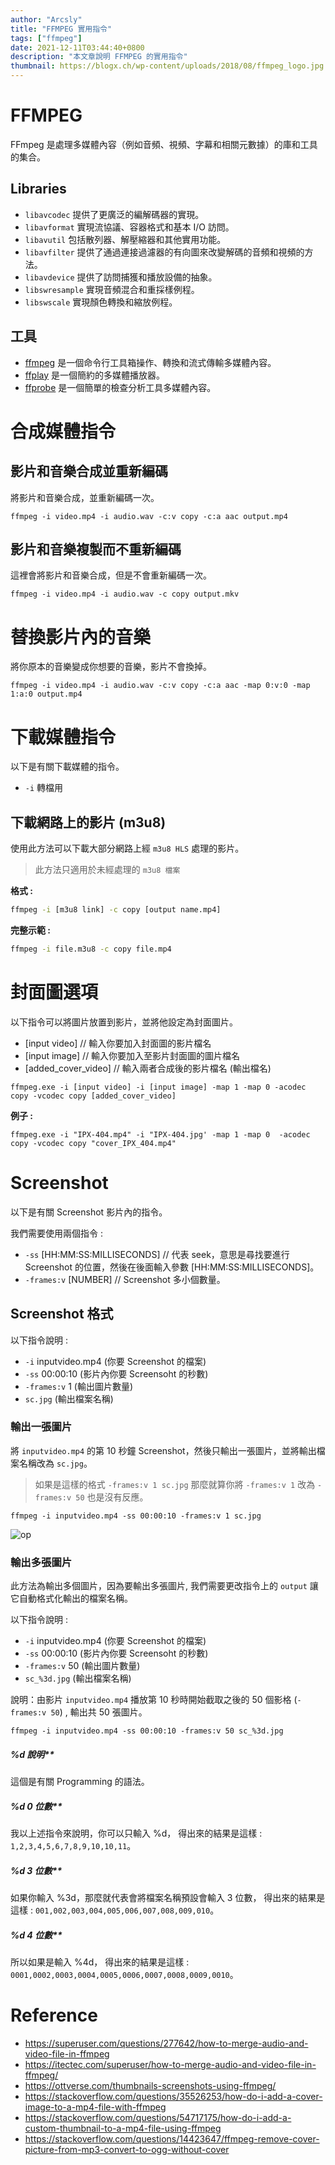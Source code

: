 ```yaml
---
author: "Arcsly"
title: "FFMPEG 實用指令"
tags: ["ffmpeg"]
date: 2021-12-11T03:44:40+0800
description: "本文章說明 FFMPEG 的實用指令"
thumbnail: https://blogx.ch/wp-content/uploads/2018/08/ffmpeg_logo.jpg
---
```


# FFMPEG
FFmpeg 是處理多媒體內容（例如音頻、視頻、字幕和相關元數據）的庫和工具的集合。

## Libraries

* `libavcodec` 提供了更廣泛的編解碼器的實現。
* `libavformat` 實現流協議、容器格式和基本 I/O 訪問。
* `libavutil` 包括散列器、解壓縮器和其他實用功能。
* `libavfilter` 提供了通過連接過濾器的有向圖來改變解碼的音頻和視頻的方法。
* `libavdevice` 提供了訪問捕獲和播放設備的抽象。
* `libswresample` 實現音頻混合和重採樣例程。
* `libswscale` 實現顏色轉換和縮放例程。

## 工具

* [ffmpeg](https://ffmpeg.org/ffmpeg.html) 是一個命令行工具箱操作、轉換和流式傳輸多媒體內容。
* [ffplay](https://ffmpeg.org/ffplay.html) 是一個簡約的多媒體播放器。
* [ffprobe](https://ffmpeg.org/ffprobe.html) 是一個簡單的檢查分析工具多媒體內容。

# 合成媒體指令

## 影片和音樂合成並重新編碼

將影片和音樂合成，並重新編碼一次。

```shell
ffmpeg -i video.mp4 -i audio.wav -c:v copy -c:a aac output.mp4
```

## 影片和音樂複製而不重新編碼

這裡會將影片和音樂合成，但是不會重新編碼一次。

```shell
ffmpeg -i video.mp4 -i audio.wav -c copy output.mkv
```

# 替換影片內的音樂

將你原本的音樂變成你想要的音樂，影片不會換掉。

```shell
ffmpeg -i video.mp4 -i audio.wav -c:v copy -c:a aac -map 0:v:0 -map 1:a:0 output.mp4
```

# 下載媒體指令

以下是有關下載媒體的指令。

- `-i` 轉檔用

## 下載網路上的影片 (m3u8)

使用此方法可以下載大部分網路上經 `m3u8 HLS` 處理的影片。

>此方法只適用於未經處理的 <code>m3u8 檔案</code>

**格式 :**
```bash
ffmpeg -i [m3u8 link] -c copy [output name.mp4]
```

**完整示範 :**
```bash
ffmpeg -i file.m3u8 -c copy file.mp4
```

# 封面圖選項

以下指令可以將圖片放置到影片，並將他設定為封面圖片。

- [input video] // 輸入你要加入封面圖的影片檔名
- [input image] // 輸入你要加入至影片封面圖的圖片檔名
- [added_cover_video] // 輸入兩者合成後的影片檔名 (輸出檔名)

```shell
ffmpeg.exe -i [input video] -i [input image] -map 1 -map 0 -acodec copy -vcodec copy [added_cover_video]
```

**例子 :**
```shell
ffmpeg.exe -i "IPX-404.mp4" -i "IPX-404.jpg' -map 1 -map 0  -acodec copy -vcodec copy "cover_IPX_404.mp4"
```

# Screenshot

以下是有關 Screenshot 影片內的指令。

我們需要使用兩個指令 :
- `-ss` [HH:MM:SS:MILLISECONDS] // 代表 seek，意思是尋找要進行 Screenshot 的位置，然後在後面輸入參數 [HH:MM:SS:MILLISECONDS]。
- `-frames:v` [NUMBER] // Screenshot 多小個數量。


## Screenshot 格式

以下指令說明 :

- `-i` inputvideo.mp4 (你要 Screenshot 的檔案)
- `-ss` 00:00:10 (影片內你要 Screensoht 的秒數)
- `-frames:v` 1 (輸出圖片數量)
- `sc.jpg` (輸出檔案名稱)

### 輸出一張圖片

將 <code>inputvideo.mp4</code> 的第 10 秒鐘 Screenshot，然後只輸出一張圖片，並將輸出檔案名稱改為 <code>sc.jpg</code>。

>如果是這樣的格式 <code>-frames:v 1 sc.jpg</code> 那麼就算你將 <code>-frames:v 1</code> 改為 <code>-frames:v 50</code> 也是沒有反應。

```shell
ffmpeg -i inputvideo.mp4 -ss 00:00:10 -frames:v 1 sc.jpg
```

![op](../../../images/Linux/Linux%20Tools/ffmpeg/ffmpeg-command/op.png)

### 輸出多張圖片

此方法為輸出多個圖片，因為要輸出多張圖片, 我們需要更改指令上的 `output` 讓它自動格式化輸出的檔案名稱。

以下指令說明 :

- `-i` inputvideo.mp4 (你要 Screenshot 的檔案)
- `-ss` 00:00:10 (影片內你要 Screensoht 的秒數)
- `-frames:v` 50 (輸出圖片數量)
- `sc_%3d.jpg` (輸出檔案名稱)

<div class="note info flat">
    說明：由影片 <code>inputvideo.mp4</code> 播放第 10 秒時開始截取之後的 50 個影格 (<code>-frames:v 50</code>) , 輸出共 50 張圖片。
</div>

```shell
ffmpeg -i inputvideo.mp4 -ss 00:00:10 -frames:v 50 sc_%3d.jpg
```

##### %d 說明**

這個是有關 Programming 的語法。

##### %d 0 位數**
我以上述指令來說明，你可以只輸入 %d，
得出來的結果是這樣 :  `1,2,3,4,5,6,7,8,9,10,10,11`。

##### %d 3 位數**

如果你輸入 %3d，那麼就代表會將檔案名稱預設會輸入 3 位數，
得出來的結果是這樣 : `001,002,003,004,005,006,007,008,009,010`。

##### %d 4 位數**
所以如果是輸入 %4d，
得出來的結果是這樣 : `0001,0002,0003,0004,0005,0006,0007,0008,0009,0010`。

# Reference

- https://superuser.com/questions/277642/how-to-merge-audio-and-video-file-in-ffmpeg
- https://itectec.com/superuser/how-to-merge-audio-and-video-file-in-ffmpeg/
- https://ottverse.com/thumbnails-screenshots-using-ffmpeg/
- https://stackoverflow.com/questions/35526253/how-do-i-add-a-cover-image-to-a-mp4-file-with-ffmpeg
- https://stackoverflow.com/questions/54717175/how-do-i-add-a-custom-thumbnail-to-a-mp4-file-using-ffmpeg
- https://stackoverflow.com/questions/14423647/ffmpeg-remove-cover-picture-from-mp3-convert-to-ogg-without-cover